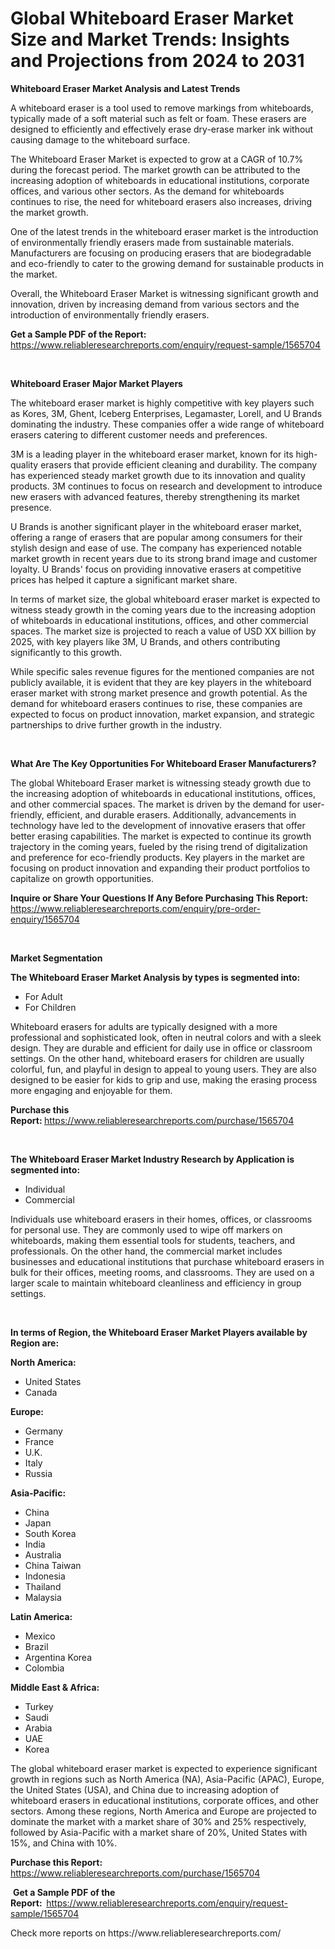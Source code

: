 <p><h1>Global Whiteboard Eraser Market Size and Market Trends: Insights and Projections from 2024 to 2031</h1></p><p><strong>Whiteboard Eraser Market Analysis and Latest Trends</strong></p>
<p><p>A whiteboard eraser is a tool used to remove markings from whiteboards, typically made of a soft material such as felt or foam. These erasers are designed to efficiently and effectively erase dry-erase marker ink without causing damage to the whiteboard surface.</p><p>The Whiteboard Eraser Market is expected to grow at a CAGR of 10.7% during the forecast period. The market growth can be attributed to the increasing adoption of whiteboards in educational institutions, corporate offices, and various other sectors. As the demand for whiteboards continues to rise, the need for whiteboard erasers also increases, driving the market growth.</p><p>One of the latest trends in the whiteboard eraser market is the introduction of environmentally friendly erasers made from sustainable materials. Manufacturers are focusing on producing erasers that are biodegradable and eco-friendly to cater to the growing demand for sustainable products in the market.</p><p>Overall, the Whiteboard Eraser Market is witnessing significant growth and innovation, driven by increasing demand from various sectors and the introduction of environmentally friendly erasers.</p></p>
<p><strong>Get a Sample PDF of the Report:&nbsp;</strong> <a href="https://www.reliableresearchreports.com/enquiry/request-sample/1565704">https://www.reliableresearchreports.com/enquiry/request-sample/1565704</a></p>
<p>&nbsp;</p>
<p><strong>Whiteboard Eraser Major Market Players</strong></p>
<p><p>The whiteboard eraser market is highly competitive with key players such as Kores, 3M, Ghent, Iceberg Enterprises, Legamaster, Lorell, and U Brands dominating the industry. These companies offer a wide range of whiteboard erasers catering to different customer needs and preferences.</p><p>3M is a leading player in the whiteboard eraser market, known for its high-quality erasers that provide efficient cleaning and durability. The company has experienced steady market growth due to its innovation and quality products. 3M continues to focus on research and development to introduce new erasers with advanced features, thereby strengthening its market presence.</p><p>U Brands is another significant player in the whiteboard eraser market, offering a range of erasers that are popular among consumers for their stylish design and ease of use. The company has experienced notable market growth in recent years due to its strong brand image and customer loyalty. U Brands' focus on providing innovative erasers at competitive prices has helped it capture a significant market share.</p><p>In terms of market size, the global whiteboard eraser market is expected to witness steady growth in the coming years due to the increasing adoption of whiteboards in educational institutions, offices, and other commercial spaces. The market size is projected to reach a value of USD XX billion by 2025, with key players like 3M, U Brands, and others contributing significantly to this growth.</p><p>While specific sales revenue figures for the mentioned companies are not publicly available, it is evident that they are key players in the whiteboard eraser market with strong market presence and growth potential. As the demand for whiteboard erasers continues to rise, these companies are expected to focus on product innovation, market expansion, and strategic partnerships to drive further growth in the industry.</p></p>
<p>&nbsp;</p>
<p><strong>What Are The Key Opportunities For Whiteboard Eraser Manufacturers?</strong></p>
<p><p>The global Whiteboard Eraser market is witnessing steady growth due to the increasing adoption of whiteboards in educational institutions, offices, and other commercial spaces. The market is driven by the demand for user-friendly, efficient, and durable erasers. Additionally, advancements in technology have led to the development of innovative erasers that offer better erasing capabilities. The market is expected to continue its growth trajectory in the coming years, fueled by the rising trend of digitalization and preference for eco-friendly products. Key players in the market are focusing on product innovation and expanding their product portfolios to capitalize on growth opportunities.</p></p>
<p><strong>Inquire or Share Your Questions If Any Before Purchasing This Report:</strong> <a href="https://www.reliableresearchreports.com/enquiry/pre-order-enquiry/1565704">https://www.reliableresearchreports.com/enquiry/pre-order-enquiry/1565704</a></p>
<p>&nbsp;</p>
<p><strong>Market Segmentation</strong></p>
<p><strong>The Whiteboard Eraser Market Analysis by types is segmented into:</strong></p>
<p><ul><li>For Adult</li><li>For Children</li></ul></p>
<p><p>Whiteboard erasers for adults are typically designed with a more professional and sophisticated look, often in neutral colors and with a sleek design. They are durable and efficient for daily use in office or classroom settings. On the other hand, whiteboard erasers for children are usually colorful, fun, and playful in design to appeal to young users. They are also designed to be easier for kids to grip and use, making the erasing process more engaging and enjoyable for them.</p></p>
<p><strong>Purchase this Report:&nbsp;</strong><a href="https://www.reliableresearchreports.com/purchase/1565704">https://www.reliableresearchreports.com/purchase/1565704</a></p>
<p>&nbsp;</p>
<p><strong>The Whiteboard Eraser Market Industry Research by Application is segmented into:</strong></p>
<p><ul><li>Individual</li><li>Commercial</li></ul></p>
<p><p>Individuals use whiteboard erasers in their homes, offices, or classrooms for personal use. They are commonly used to wipe off markers on whiteboards, making them essential tools for students, teachers, and professionals. On the other hand, the commercial market includes businesses and educational institutions that purchase whiteboard erasers in bulk for their offices, meeting rooms, and classrooms. They are used on a larger scale to maintain whiteboard cleanliness and efficiency in group settings.</p></p>
<p>&nbsp;</p>
<p><strong>In terms of Region, the Whiteboard Eraser Market Players available by Region are:</strong></p>
<p>
    <p> <strong> North America: </strong>
        <ul>
            <li>United States</li>
            <li>Canada</li>
        </ul>
        </p> 
    <p> <strong> Europe: </strong>
        <ul>
            <li>Germany</li>
            <li>France</li>
            <li>U.K.</li>
            <li>Italy</li>
            <li>Russia</li>
        </ul>
        </p> 
    <p> <strong> Asia-Pacific: </strong>
        <ul>
            <li>China</li>
            <li>Japan</li>
            <li>South Korea</li>
            <li>India</li>
            <li>Australia</li>
            <li>China Taiwan</li>
            <li>Indonesia</li>
            <li>Thailand</li>
            <li>Malaysia</li>
        </ul>
        </p> 
    <p> <strong> Latin America: </strong>
        <ul>
            <li>Mexico</li>
            <li>Brazil</li>
            <li>Argentina Korea</li>
            <li>Colombia</li>
        </ul>
        </p> 
    <p> <strong> Middle East & Africa: </strong>
        <ul>
            <li>Turkey</li>
            <li>Saudi</li>
            <li>Arabia</li>
            <li>UAE</li>
            <li>Korea</li>
        </ul>
    </p>
    </p>
<p><p>The global whiteboard eraser market is expected to experience significant growth in regions such as North America (NA), Asia-Pacific (APAC), Europe, the United States (USA), and China due to increasing adoption of whiteboard erasers in educational institutions, corporate offices, and other sectors. Among these regions, North America and Europe are projected to dominate the market with a market share of 30% and 25% respectively, followed by Asia-Pacific with a market share of 20%, United States with 15%, and China with 10%.</p></p>
<p><strong>Purchase this Report: </strong><a href="https://www.reliableresearchreports.com/purchase/1565704">https://www.reliableresearchreports.com/purchase/1565704</a></p>
<p>&nbsp;<strong>Get a Sample PDF of the Report:&nbsp;&nbsp;</strong><a href="https://www.reliableresearchreports.com/enquiry/request-sample/1565704">https://www.reliableresearchreports.com/enquiry/request-sample/1565704</a></p>
<p><strong></strong></p>
<p>Check more reports on https://www.reliableresearchreports.com/</p>